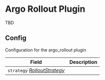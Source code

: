 # Argo Rollout Plugin

TBD


## Config



Configuration for the argo_rollout plugin

| Field | Description |
| --- | --- |
| `strategy` _[RolloutStrategy](#rolloutstrategy)_ |  |



